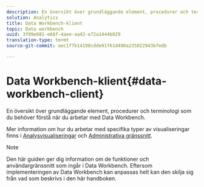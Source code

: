 ```yaml
---
description: En översikt över grundläggande element, procedurer och terminologi som du behöver förstå när du arbetar med Data Workbench.
solution: Analytics
title: Data Workbench-klient
topic: Data workbench
uuid: 3f99e681-e68f-4aee-aa42-e72a1444b029
translation-type: tm+mt
source-git-commit: aec1f7b14198cdde91f61d490a235022943bfedb

---
```



# Data Workbench-klient{#data-workbench-client}

En översikt över grundläggande element, procedurer och terminologi som du behöver förstå när du arbetar med Data Workbench.

Mer information om hur du arbetar med specifika typer av visualiseringar finns i [Analysvisualiseringar](../../home/c-get-started/c-analysis-vis/c-analysis-vis.md#concept-cb5b9716d3404b2b888a55b3efec1fa5) och [Administrativa gränssnitt](../../home/c-get-started/c-admin-intrf/c-admin-intrf.md#concept-855c1a91e1a948969fab592adca15f74).

>[!NOTE]
>
>Den här guiden ger dig information om de funktioner och användargränssnitt som ingår i Data Workbench. Eftersom implementeringen av Data Workbench kan anpassas helt kan den skilja sig från vad som beskrivs i den här handboken.

